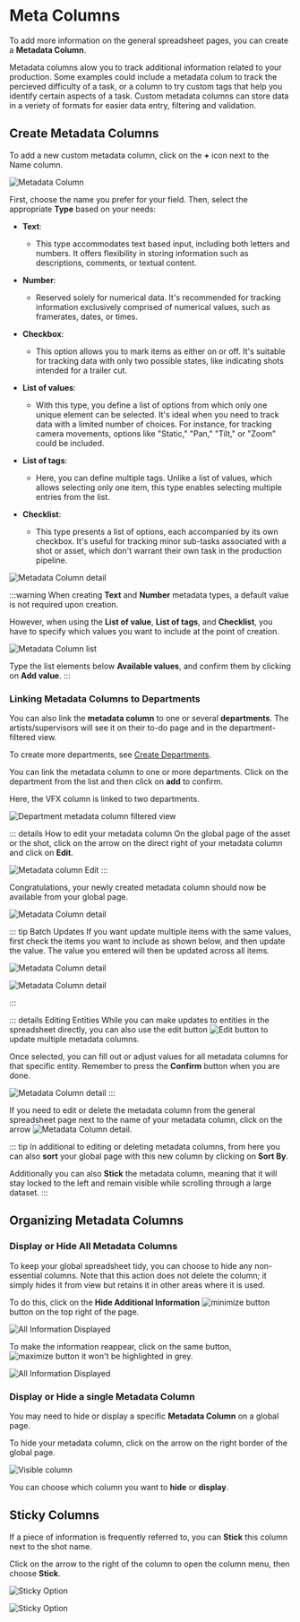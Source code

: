 # Meta Columns
To add more information on the general spreadsheet pages, you can create a **Metadata Column**.

Metadata columns alow you to track additional information related to your production. Some examples could include a metadata colum to track the percieved difficulty of a task, or a column to try custom tags that help you identify certain aspects of a task. Custom metadata columns can store data in a veriety of formats for easier data entry, filtering and validation.

## Create Metadata Columns

To add a new custom metadata column, click on the **+** icon next to the Name column.

![Metadata Column](../img/getting-started/add_column_custom.png)

First, choose the name you prefer for your field. Then, select the appropriate **Type** based on your needs:

- **Text**: 
  - This type accommodates text based input, including both letters and numbers. It offers flexibility in storing information such as descriptions, comments, or textual content.

- **Number**: 
  - Reserved solely for numerical data. It's recommended for tracking information exclusively comprised of numerical values, such as framerates, dates, or times.

- **Checkbox**: 
  - This option allows you to mark items as either on or off. It's suitable for tracking data with only two possible states, like indicating shots intended for a trailer cut.

- **List of values**: 
  - With this type, you define a list of options from which only one unique element can be selected. It's ideal when you need to track data with a limited number of choices. For instance, for tracking camera movements, options like "Static," "Pan," "Tilt," or "Zoom" could be included.

- **List of tags**: 
  - Here, you can define multiple tags. Unlike a list of values, which allows selecting only one item, this type enables selecting multiple entries from the list. 

- **Checklist**: 
  - This type presents a list of options, each accompanied by its own checkbox. It's useful for tracking minor sub-tasks associated with a shot or asset, which don't warrant their own task in the production pipeline.

![Metadata Column detail](../img/getting-started/custom_column_detail.png)

:::warning 
When creating **Text** and **Number** metadata types, a default value is not required upon creation.

However, when using the **List of value**, **List of tags**, and **Checklist**, you have to specify which values you want to include at the point of creation.

![Metadata Column list](../img/getting-started/custom_column_list.png)

Type the list elements below **Available values**, and confirm them by clicking on **Add value**.
:::

### Linking Metadata Columns to Departments

You can also link the **metadata column** to one or several **departments**. The artists/supervisors will see it on their to-do page and in the department-filtered view.

To create more departments, see [Create Departments](../configure-kitsu/README.md#create-departments).

You can link the metadata column to one or more departments. Click on the department from the list and then click on **add** to confirm.

Here, the VFX column is linked to two departments.

![Department metadata column filtered view](../img/getting-started/department_filtered_view_column.png)



::: details How to edit your metadata column
On the global page of the asset or the shot, click on the arrow on the direct right of your metadata column and click on **Edit**.

![Metadata column Edit](../img/getting-started/custom_column_edit.png)
:::


Congratulations, your newly created metadata column should now be available from your global page.

![Metadata Column detail](../img/getting-started/custom_column_list_edit.png)

::: tip Batch Updates
If you want update multiple items with the same values, first check the items you want to include as shown below, and then update the value. The value you entered will then be updated across all items.

![Metadata Column detail](../img/getting-started/batch_edit_custom_column.png)

![Metadata Column detail](../img/getting-started/batch_edit_custom_column2.png)

:::

::: details Editing Entities
While you can make updates to entities in the spreadsheet directly, you can also use the edit button ![Edit button](../img/getting-started/edit_button.png) to update multiple metadata columns.

Once selected, you can fill out or adjust values for all metadata columns for that specific entity. Remember to press the **Confirm** button when you are done.

![Metadata Column detail](../img/getting-started/edit_asset_custom.png)
:::

If you need to edit or delete the metadata column from the general spreadsheet page next to the name of your metadata column, click on the arrow ![Metadata Column detail](../img/getting-started/arrow.png). 

::: tip
In additional to editing or deleting metadata columns, from here you can also **sort** your global page with this new column by clicking on **Sort By**.

Additionally you can also **Stick** the metadata column, meaning that it will stay locked to the left and remain visible while scrolling through a large dataset.
:::


## Organizing Metadata Columns
### Display or Hide All Metadata Columns

To keep your global spreadsheet tidy, you can choose to hide any non-essential columns. Note that this action does not delete the column; it simply hides it from view but retains it in other areas where it is used.


To do this, click on the **Hide Additional Information**
![minimize button](../img/getting-started/maximize.png) button on the top right of the page.

![All Information Displayed](../img/getting-started/hide_extra_information1.png) 


To make the information reappear, click on the same button,
![maximize button](../img/getting-started/minimize.png) it won't be highlighted in grey.

![All Information Displayed](../img/getting-started/hide_extra_information2.png) 

### Display or Hide a single Metadata Column

You may need to hide or display a specific **Metadata Column** on a global page.

To hide your metadata column, click on the arrow on the right border of the global page.

![Visible column](../img/getting-started/visible_column.png)

You can choose which column you want to **hide** or **display**.




## Sticky Columns

If a piece of information is frequently referred to, you can **Stick** this column next to the shot name.

Click on the arrow to the right of the column to open the column menu, then choose **Stick**.

![Sticky Option](../img/getting-started/sticky.png)

![Sticky Option](../img/getting-started/sticky_example.png)


